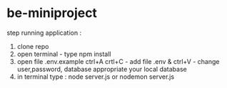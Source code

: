 # be-miniproject

step running application :

1. clone repo
2. open terminal - type npm install
3. open file .env.example ctrl+A crtl+C - add file .env & ctrl+V - change user,password, database appropriate your local database
4. in terminal type : node server.js or nodemon server.js

